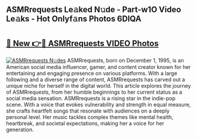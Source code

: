 ## ASMRrequests Le𝚊ked N𝚞de - Part-w1O Video Le𝚊ks - Hot Onlyf𝚊ns Photos 6DlQA

# <h2><a href="http://ac49437.deff.icu/?id=ASMRrequests">🔗 New 👉🔴 ASMRrequests VIDEO Photos</a></h2>

[![ASMRrequests N𝚞des](https://i.imgur.com/rIISA9y.gif)](http://ac49437.deff.icu/?id=ASMRrequests)
ASMRrequests, born on December 1, 1995, is an American social media influencer, gamer, and content creator known for her entertaining and engaging presence on various platforms. With a large following and a diverse range of content, ASMRrequests has carved out a unique niche for herself in the digital world. This article explores the journey of ASMRrequests, from her humble beginnings to her current status as a social media sensation. ASMRrequests is a rising star in the indie-pop scene. With a voice that evokes vulnerability and strength in equal measure, she crafts heartfelt songs that resonate with audiences on a deeply personal level. Her music tackles complex themes like mental health, heartbreak, and societal expectations, making her a voice for her generation.
